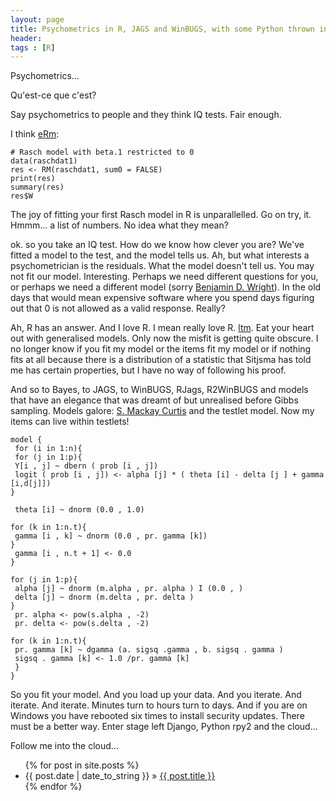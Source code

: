 ```yaml
---
layout: page
title: Psychometrics in R, JAGS and WinBUGS, with some Python thrown in... oh.. and it's in the cloud ...
header: 
tags : [R]
---
```


Psychometrics...

Qu'est-ce que c'est?

Say psychometrics to people and they think IQ tests. Fair enough.

I think <A href="http://cran.r-project.org/web/packages/eRm/eRm.pdf">eRm</A>:

    # Rasch model with beta.1 restricted to 0
    data(raschdat1)
    res <- RM(raschdat1, sum0 = FALSE)
    print(res)
    summary(res)
    res$W

The joy of fitting your first Rasch model in R is unparallelled. Go on try, it. Hmmm... a list of numbers. No idea what they mean?

ok. so you take an IQ test. How do we know how clever you are? We've fitted a model to the test, and the model tells us. Ah, but what interests
a psychometrician is the residuals. What the model doesn't tell us. You may not fit our model. Interesting. Perhaps we need different questions for you, or perhaps we need a different model (sorry <A href="http://www.rasch.org/">Benjamin D. Wright</A>). In the old days that would mean expensive software where you spend days figuring out that 0 is not allowed as a valid response. Really?

Ah, R has an answer. And I love R. I mean really love R. <A href="http://cran.r-project.org/web/packages/ltm/ltm.pdf">ltm</A>. Eat your heart out with generalised models. Only now the misfit is getting quite obscure. I no longer know if you fit my model or the items fit my model or if nothing fits at all because there is a distribution of a statistic that Sitjsma has told me has certain properties, but I have no way of following his proof.

And so to Bayes, to JAGS, to WinBUGS, RJags, R2WinBUGS and models that have an elegance that was dreamt of but unrealised before Gibbs sampling. Models galore: <A href="http://www.jstatsoft.org/v36/c01/paper">S. Mackay Curtis</A> and the testlet model. Now my items can live within testlets!

    model {
     for (i in 1:n){
     for (j in 1:p){
     Y[i , j] ~ dbern ( prob [i , j])
     logit ( prob [i , j]) <- alpha [j] * ( theta [i] - delta [j ] + gamma [i,d[j]])
    }

     theta [i] ~ dnorm (0.0 , 1.0)

    for (k in 1:n.t){
     gamma [i , k] ~ dnorm (0.0 , pr. gamma [k])
    }
     gamma [i , n.t + 1] <- 0.0
    }

    for (j in 1:p){
     alpha [j] ~ dnorm (m.alpha , pr. alpha ) I (0.0 , )
     delta [j] ~ dnorm (m.delta , pr. delta )
    }
     pr. alpha <- pow(s.alpha , -2)
     pr. delta <- pow(s.delta , -2)

    for (k in 1:n.t){
     pr. gamma [k] ~ dgamma (a. sigsq .gamma , b. sigsq . gamma )
     sigsq . gamma [k] <- 1.0 /pr. gamma [k]
     }
    }
  	
So you fit your model. And you load up your data. And you iterate. And iterate. And iterate. Minutes turn to hours turn to days. And if you are on Windows you have rebooted six times to install security updates. There must be a better way. Enter stage left Django, Python rpy2 and the cloud...

Follow me into the cloud...
	
	
<ul class="posts">
  {% for post in site.posts %}
    <li><span>{{ post.date | date_to_string }}</span> &raquo; <a href="{{ post.url }}">{{ post.title }}</a></li>
  {% endfor %}
</ul>


